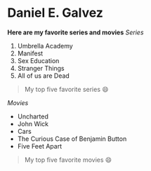 # Daniel E. Galvez

**Here are my favorite series and movies**
*Series*
1. Umbrella Academy
2. Manifest
3. Sex Education
4. Stranger Things
5. All of us are Dead
> My top five favorite series 😄

*Movies*
- Uncharted
- John Wick
- Cars
- The Curious Case of Benjamin Button
- Five Feet Apart
> My top five favorite movies 😄
